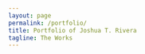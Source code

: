 ```yaml
---
layout: page
permalink: /portfolio/
title: Portfolio of Joshua T. Rivera
tagline: The Works
---
```


